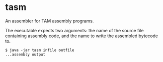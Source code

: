 # tasm

An assembler for TAM assembly programs.

The executable expects two arguments: the name of the source file containing
assembly code, and the name to write the assembled bytecode to.

```
$ java -jar tasm infile outfile
...assembly output
```